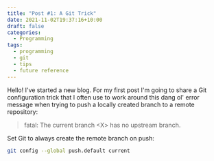 ```yaml
---
title: "Post #1: A Git Trick"
date: 2021-11-02T19:37:16+10:00
draft: false
categories: 
  - Programming
tags:
  - programming
  - git
  - tips
  - future reference
---
```

Hello! I've started a new blog. For my first post I'm going to share a Git configuration trick that I often use to work around this dang ol' error message when trying to push a locally created branch to a remote repository:

<!--more-->

> fatal: The current branch &lt;X&gt; has no upstream branch.

Set Git to always create the remote branch on push:

``` bash
git config --global push.default current
```